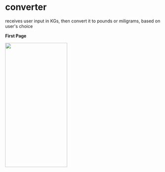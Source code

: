 # converter
receives user input in KGs, then convert it to pounds or miligrams, based on user's choice



**First Page**

<img src="https://user-images.githubusercontent.com/59449120/83858665-69f2db80-a74f-11ea-8233-ae228c626a9e.png" width="200" height="400" />

